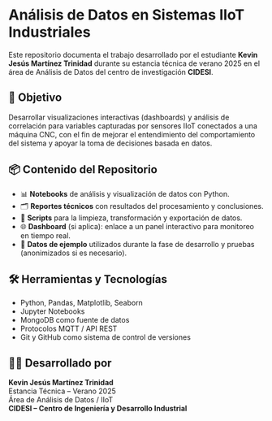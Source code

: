 # Análisis de Datos en Sistemas IIoT Industriales

Este repositorio documenta el trabajo desarrollado por el estudiante **Kevin Jesús Martínez Trinidad** durante su estancia técnica de verano 2025 en el área de Análisis de Datos del centro de investigación **CIDESI**.

## 🎯 Objetivo
Desarrollar visualizaciones interactivas (dashboards) y análisis de correlación para variables capturadas por sensores IIoT conectados a una máquina CNC, con el fin de mejorar el entendimiento del comportamiento del sistema y apoyar la toma de decisiones basada en datos.

## 📦 Contenido del Repositorio
- 📊 **Notebooks** de análisis y visualización de datos con Python.
- 🗂️ **Reportes técnicos** con resultados del procesamiento y conclusiones.
- 🧮 **Scripts** para la limpieza, transformación y exportación de datos.
- 🌐 **Dashboard** (si aplica): enlace a un panel interactivo para monitoreo en tiempo real.
- 📁 **Datos de ejemplo** utilizados durante la fase de desarrollo y pruebas (anonimizados si es necesario).

## 🛠️ Herramientas y Tecnologías
- Python, Pandas, Matplotlib, Seaborn
- Jupyter Notebooks
- MongoDB como fuente de datos
- Protocolos MQTT / API REST
- Git y GitHub como sistema de control de versiones

## 👨‍🎓 Desarrollado por
**Kevin Jesús Martínez Trinidad**  
Estancia Técnica – Verano 2025  
Área de Análisis de Datos / IIoT  
**CIDESI – Centro de Ingeniería y Desarrollo Industrial**

